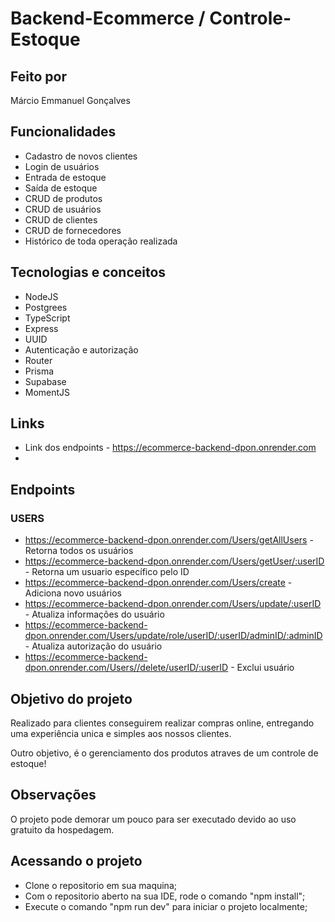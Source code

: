 # Backend-Ecommerce / Controle-Estoque

## Feito por

Márcio Emmanuel Gonçalves

## Funcionalidades

  * Cadastro de novos clientes
  * Login de usuários
  * Entrada de estoque
  * Saída de estoque
  * CRUD de produtos
  * CRUD de usuários
  * CRUD de clientes
  * CRUD de fornecedores
  * Histórico de toda operação realizada

## Tecnologias e conceitos

   * NodeJS
   * Postgrees
   * TypeScript
   * Express
   * UUID
   * Autenticação e autorização
   * Router
   * Prisma
   * Supabase
   * MomentJS
  
## Links

   * Link dos endpoints - https://ecommerce-backend-dpon.onrender.com
   * []()

## Endpoints

   ### USERS
   * https://ecommerce-backend-dpon.onrender.com/Users/getAllUsers                                                    - Retorna todos os usuários
   * https://ecommerce-backend-dpon.onrender.com/Users/getUser/:userID                                                - Retorna um usuario específico pelo ID
   * https://ecommerce-backend-dpon.onrender.com/Users/create                                                         - Adiciona novo usuários
   * https://ecommerce-backend-dpon.onrender.com/Users/update/:userID                                                 - Atualiza informações do usuário
   * https://ecommerce-backend-dpon.onrender.com/Users/update/role/userID/:userID/adminID/:adminID                    - Atualiza autorização do usuário
   * https://ecommerce-backend-dpon.onrender.com/Users//delete/userID/:userID                                         - Exclui usuário

## Objetivo do projeto

   Realizado para clientes conseguirem realizar compras online, entregando uma experiência unica e simples aos nossos clientes.

   Outro objetivo, é o gerenciamento dos produtos atraves de um controle de estoque!

## Observações
   
   O projeto pode demorar um pouco para ser executado devido ao uso gratuito da hospedagem.

## Acessando o projeto

   * Clone o repositorio em sua maquina;
   * Com o repositorio aberto na sua IDE, rode o comando "npm install";
   * Execute o comando "npm run dev" para iniciar o projeto localmente;

